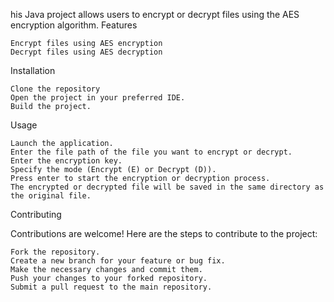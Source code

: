 his Java project allows users to encrypt or decrypt files using the AES encryption algorithm.
Features

    Encrypt files using AES encryption
    Decrypt files using AES decryption

Installation

    Clone the repository
    Open the project in your preferred IDE.
    Build the project.

Usage

    Launch the application.
    Enter the file path of the file you want to encrypt or decrypt.
    Enter the encryption key.
    Specify the mode (Encrypt (E) or Decrypt (D)).
    Press enter to start the encryption or decryption process.
    The encrypted or decrypted file will be saved in the same directory as the original file.

Contributing

Contributions are welcome! Here are the steps to contribute to the project:

    Fork the repository.
    Create a new branch for your feature or bug fix.
    Make the necessary changes and commit them.
    Push your changes to your forked repository.
    Submit a pull request to the main repository.
